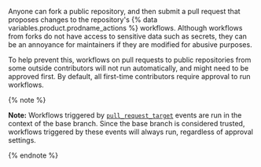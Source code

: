 Anyone can fork a public repository, and then submit a pull request that proposes changes to the repository's {% data variables.product.prodname_actions %} workflows. Although workflows from forks do not have access to sensitive data such as secrets, they can be an annoyance for maintainers if they are modified for abusive purposes.

To help prevent this, workflows on pull requests to public repositories from some outside contributors will not run automatically, and might need to be approved first. By default, all first-time contributors require approval to run workflows.

{% note %}

**Note:** Workflows triggered by [`pull_request_target`](/actions/using-workflows/events-that-trigger-workflows#pull_request_target) events are run in the context of the base branch. Since the base branch is considered trusted, workflows triggered by these events will always run, regardless of approval settings.

{% endnote %}

